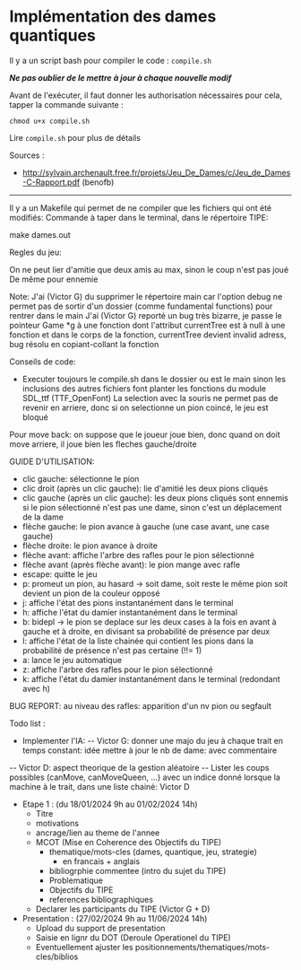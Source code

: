 # Implémentation des dames quantiques

Il y a un script bash pour compiler le code : `compile.sh`

__*Ne pas oublier de le mettre à jour à chaque nouvelle modif*__

Avant de l'exécuter, il faut donner les authorisation nécessaires
pour cela, tapper la commande suivante :
``` 
chmod u+x compile.sh
```
Lire `compile.sh` pour plus de détails

Sources :
- http://sylvain.archenault.free.fr/projets/Jeu_De_Dames/c/Jeu_de_Dames-C-Rapport.pdf (benofb)
___

Il y a un Makefile qui permet de ne compiler que les fichiers qui ont été modifiés:
Commande à taper dans le terminal, dans le répertoire TIPE:

make dames.out

Regles du jeu:

On ne peut lier d'amitie que deux amis au max, sinon le coup n'est pas joué
De même pour ennemie

Note: J'ai (Victor G) du supprimer le répertoire main car l'option debug ne permet pas de sortir d'un dossier (comme fundamental functions) pour rentrer dans le main
J'ai (Victor G) reporté un bug très bizarre, je passe le pointeur Game *g à une fonction dont l'attribut currentTree est à null à une fonction et dans le corps de la
fonction, currentTree devient invalid adress, bug résolu en copiant-collant la fonction

Conseils de code:
- Executer toujours le compile.sh dans le dossier ou est le main sinon les inclusions des autres fichiers font planter les fonctions du module SDL_ttf (TTF_OpenFont)
La selection avec la souris ne permet pas de revenir en arriere, donc si on selectionne un pion coincé, le jeu est bloqué

Pour move back: on suppose que le joueur joue bien, donc quand on doit move arriere, il joue bien les fleches gauche/droite

GUIDE D'UTILISATION:
- clic gauche: sélectionne le pion
- clic droit (après un clic gauche): lie d'amitié les deux pions cliqués
- clic gauche (après un clic gauche): les deux pions cliqués sont ennemis si le pion sélectionné n'est pas une dame, sinon c'est un déplacement de la dame
- flèche gauche: le pion avance à gauche (une case avant, une case gauche)
- flèche droite: le pion avance à droite
- flèche avant: affiche l'arbre des rafles pour le pion sélectionné
- flèche avant (après flèche avant): le pion mange avec rafle
- escape: quitte le jeu
- p: promeut un pion, au hasard -> soit dame, soit reste le même pion soit devient un pion de la couleur opposé
- j: affiche l'état des pions instantanément dans le terminal
- h: affiche l'état du damier instantanément dans le terminal
- b: bidepl -> le pion se deplace sur les deux cases à la fois en avant à gauche et à droite, en divisant sa probabilité de présence par deux
- l: affiche l'état de la liste chainée qui contient les pions dans la probabilité de présence n'est pas certaine (!!= 1)
- a: lance le jeu automatique
- z: affiche l'arbre des rafles pour le pion sélectionné
- k: affiche l'état du damier instantanément dans le terminal (redondant avec h)


BUG REPORT:
au niveau des rafles: apparition d'un nv pion ou segfault


Todo list :
- Implementer l'IA:
-- Victor G: donner une majo du jeu à chaque trait en temps constant: idée mettre à jour le nb de dame: avec commentaire

-- Victor D: aspect theorique de la gestion aléatoire
-- Lister les coups possibles (canMove, canMoveQueen, ...) avec un indice donné lorsque la machine à le trait, dans une liste chainé: Victor D


- Etape 1 : (du 18/01/2024 9h au 01/02/2024 14h)
    - Titre
    - motivations
    - ancrage/lien au theme de l'annee
    - MCOT (Mise en Coherence des Objectifs du TIPE)
        - thematique/mots-cles (dames, quantique, jeu, strategie)
            - en francais + anglais
        - bibliogrphie commentee (intro du sujet du TIPE)
        - Problematique
        - Objectifs du TIPE
        - references bibliographiques
    - Declarer les participants du TIPE (Victor G + D)
- Presentation : (27/02/2024 9h au 11/06/2024 14h)
    - Upload du support de presentation
    - Saisie en lignr du DOT (Deroule Operationel du TIPE)
    - Eventuellement ajuster les positionnements/thematiques/mots-cles/biblios
